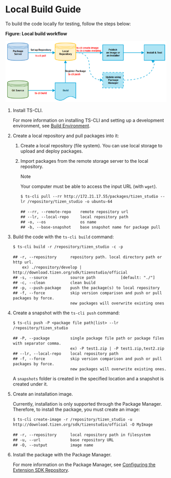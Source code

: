 # Local Build Guide

To build the code locally for testing, follow the steps below:

**Figure: Local build workflow**

![Local build workflow](media/build.png)

1. Install TS-CLI.

   For more information on installing TS-CLI and setting up a development environment, see [Build Environment](environment.md).

2. Create a local repository and pull packages into it:

   1. Create a local repository (file system). You can use local storage to upload and deploy packages.
   2. Import packages from the remote storage server to the local repository.

      > [!NOTE]
      > Your computer must be able to access the input URL (with `wget`).

      ```
      $ ts-cli pull --rr http://172.21.17.55/packages/tizen_studio --lr /repository/tizen_studio -o ubuntu-64

      ## --rr, --remote-repo    remote repository url
      ## --lr, --local-repo     local repository path
      ## -o, --os               os name
      ## -b, --base-snapshot    base snapshot name for package pull
      ```

3. Build the code with the `ts-cli build` command:

   ```
   $ ts-cli build -r /repository/tizen_studio -c -p

   ## -r, --repository      repository path. local directory path or http url.
       ex) ./repository/develop | http://download.tizen.org/sdk/tizenstudio/official
   ## -s, --source          source path           [default: "./"]
   ## -c, --clean           clean build
   ## -p, --push-package    push the package(s) to local repository
   ## -f, --force           skip version comparison and push or pull packages by force.
                            new packages will overwrite existing ones
   ```

4. Create a snapshot with the `ts-cli push` command:

   ```
   $ ts-cli push -P <package file path|list> --lr /repository/tizen_studio

   ## -P, --package         single package file path or package files with separator comma.
                            ex) -P test1.zip | -P test1.zip,test2.zip
   ## --lr, --local-repo    local repository path
   ## -f, --force           skip version comparison and push or pull packages by force.
                            new packages will overwrite existing ones.
   ```

   A `snapshots` folder is created in the specified location and a snapshot is created under it.


5. Create an installation image.

   Currently, installation is only supported through the Package Manager. Therefore, to install the package, you must create an image:

   ```
   $ ts-cli create-image -r /repository/tizen_studio -u http://download.tizen.org/sdk/tizenstudio/official -O MyImage

   ## -r, --repository      local repository path in filesystem
   ## -u, --url             base repository URL
   ## -O, --output          image name
   ```


6. Install the package with the Package Manager.

   For more information on the Package Manager, see [Configuring the Extension SDK Repository](../../../application/tizen-studio/setup/advanced-configuration.md#configuring-the-extension-sdk-repository).
